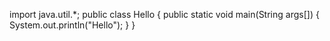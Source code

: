 import java.util.*;
public class Hello
{
public static void main(String args[])
{
  System.out.println("Hello");
  }
  }
